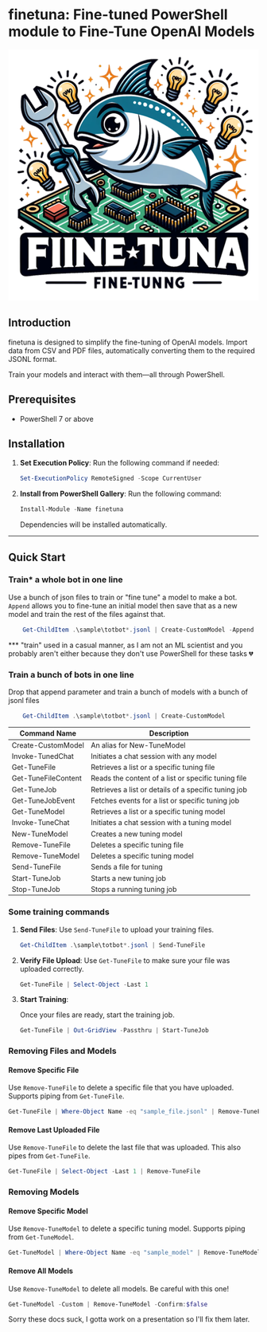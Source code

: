 # finetuna: Fine-tuned PowerShell module to Fine-Tune OpenAI Models

<p align="center">
  <img src="./logo.png"/>
</p>

## Introduction

finetuna is designed to simplify the fine-tuning of OpenAI models. Import data from CSV and PDF files, automatically converting them to the required JSONL format.

Train your models and interact with them—all through PowerShell.

## Prerequisites

- PowerShell 7 or above

## Installation

1. **Set Execution Policy**:
   Run the following command if needed:
    ```powershell
    Set-ExecutionPolicy RemoteSigned -Scope CurrentUser
    ```

2. **Install from PowerShell Gallery**:
    Run the following command:
    ```powershell
    Install-Module -Name finetuna
    ```
    Dependencies will be installed automatically.
---

## Quick Start

### Train* a whole bot in one line

Use a bunch of json files to train or "fine tune" a model to make a bot. `Append` allows you to fine-tune an initial model then save that as a new model and train the rest of the files against that.

```powershell
    Get-ChildItem .\sample\totbot*.jsonl | Create-CustomModel -Append
```

*** "train" used in a casual manner, as I am not an ML scientist and you probably aren't either because they don't use PowerShell for these tasks 💔

### Train a bunch of bots in one line

Drop that append parameter and train a bunch of models with a bunch of jsonl files

```powershell
    Get-ChildItem .\sample\totbot*.jsonl | Create-CustomModel
```
| Command Name       | Description                                        |
|--------------------|----------------------------------------------------|
| Create-CustomModel | An alias for New-TuneModel                         |
| Invoke-TunedChat   | Initiates a chat session with any model            |
| Get-TuneFile       | Retrieves a list or a specific tuning file         |
| Get-TuneFileContent| Reads the content of a list or specific tuning file|
| Get-TuneJob        | Retrieves a list or details of a specific tuning job|
| Get-TuneJobEvent   | Fetches events for a list or specific tuning job   |
| Get-TuneModel      | Retrieves a list or a specific tuning model        |
| Invoke-TuneChat    | Initiates a chat session with a tuning model       |
| New-TuneModel      | Creates a new tuning model                         |
| Remove-TuneFile    | Deletes a specific tuning file                     |
| Remove-TuneModel   | Deletes a specific tuning model                    |
| Send-TuneFile      | Sends a file for tuning                            |
| Start-TuneJob      | Starts a new tuning job                            |
| Stop-TuneJob       | Stops a running tuning job                         |

### Some training commands

1. **Send Files**:
   Use `Send-TuneFile` to upload your training files.

    ```powershell
    Get-ChildItem .\sample\totbot*.jsonl | Send-TuneFile
    ```

2. **Verify File Upload**:
   Use `Get-TuneFile` to make sure your file was uploaded correctly.

    ```powershell
    Get-TuneFile | Select-Object -Last 1
    ```


1. **Start Training**:

   Once your files are ready, start the training job.
    ```powershell
    Get-TuneFile | Out-GridView -Passthru | Start-TuneJob
    ```

### Removing Files and Models

#### Remove Specific File
Use `Remove-TuneFile` to delete a specific file that you have uploaded. Supports piping from `Get-TuneFile`.

```powershell
Get-TuneFile | Where-Object Name -eq "sample_file.jsonl" | Remove-TuneFile
```

#### Remove Last Uploaded File
Use `Remove-TuneFile` to delete the last file that was uploaded. This also pipes from `Get-TuneFile`.

```powershell
Get-TuneFile | Select-Object -Last 1 | Remove-TuneFile
```

### Removing Models

#### Remove Specific Model
Use `Remove-TuneModel` to delete a specific tuning model. Supports piping from `Get-TuneModel`.

```powershell
Get-TuneModel | Where-Object Name -eq "sample_model" | Remove-TuneModel
```

#### Remove All Models
Use `Remove-TuneModel` to delete all models. Be careful with this one!

```powershell
Get-TuneModel -Custom | Remove-TuneModel -Confirm:$false
```

Sorry these docs suck, I gotta work on a presentation so I'll fix them later.